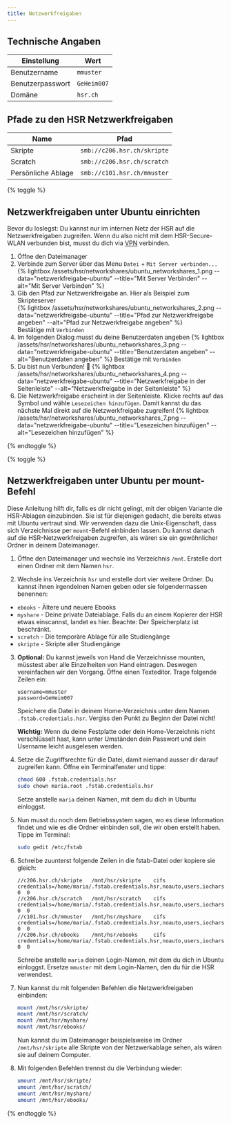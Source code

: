```yaml
---
title: Netzwerkfreigaben
---
```


## Technische Angaben

Einstellung | Wert
----------- | ----
Benutzername | ```mmuster```
Benutzerpasswort | ```GeHeim007```
Domäne | ```hsr.ch```

## Pfade zu den HSR Netzwerkfreigaben
Name | Pfad
---- | -----
Skripte	| ```smb://c206.hsr.ch/skripte```
Scratch	 | ```smb://c206.hsr.ch/scratch```
Persönliche Ablage| ```smb://c101.hsr.ch/mmuster```

{% toggle %}
## Netzwerkfreigaben unter Ubuntu einrichten

Bevor du loslegst: Du kannst nur im internen Netz der HSR auf die Netzwerkfreigaben zugreifen.
Wenn du also nicht mit dem HSR-Secure-WLAN verbunden bist, musst du dich via [VPN](/hsr/vpn/)
verbinden.

1. Öffne den Dateimanager
2. Verbinde zum Server über das Menu ```Datei``` + ```Mit Server verbinden...```<br>
{% lightbox /assets/hsr/networkshares/ubuntu_networkshares_1.png --data="netzwerkfreigabe-ubuntu" --title="Mit Server Verbinden" --alt="Mit Server Verbinden" %}
3. Gib den Pfad zur Netzwerkfreigabe an. Hier als Beispiel zum Skripteserver<br>
{% lightbox /assets/hsr/networkshares/ubuntu_networkshares_2.png --data="netzwerkfreigabe-ubuntu" --title="Pfad zur Netzwerkfreigabe angeben" --alt="Pfad zur Netzwerkfreigabe angeben" %}<br>
Bestätige mit `Verbinden`
4. Im folgenden Dialog musst du deine Benutzerdaten angeben
{% lightbox /assets/hsr/networkshares/ubuntu_networkshares_3.png --data="netzwerkfreigabe-ubuntu" --title="Benutzerdaten angeben" --alt="Benutzerdaten angeben" %}
Bestätige mit `Verbinden`
5. Du bist nun Verbunden! :tada:
{% lightbox /assets/hsr/networkshares/ubuntu_networkshares_4.png --data="netzwerkfreigabe-ubuntu" --title="Netzwerkfreigabe in der Seitenleiste" --alt="Netzwerkfreigabe in der Seitenleiste" %}
6. Die Netzwerkfreigabe erscheint in der Seitenleiste. Klicke rechts auf das Symbol und wähle ```Lesezeichen hinzufügen```. Damit kannst du das nächste Mal direkt auf die Netzwerkfreigabe zugreifen!
{% lightbox /assets/hsr/networkshares/ubuntu_networkshares_7.png --data="netzwerkfreigabe-ubuntu" --title="Lesezeichen hinzufügen" --alt="Lesezeichen hinzufügen" %}

{% endtoggle %}

{% toggle %}
## Netzwerkfreigaben unter Ubuntu per mount-Befehl

Diese Anleitung hilft dir, falls es dir nicht gelingt, mit der obigen Variante die HSR-Ablagen einzubinden. Sie ist für diejenigen gedacht, die bereits etwas mit Ubuntu vertraut sind. Wir verwenden dazu die Unix-Eigenschaft, dass sich Verzeichnisse per ```mount```-Befehl einbinden lassen. Du kannst danach auf die HSR-Netzwerkfreigaben zugreifen, als wären sie ein gewöhnlicher Ordner in deinem Dateimanager.

1. Öffne den Dateimanager und wechsle ins Verzeichnis ```/mnt```. Erstelle dort einen Ordner mit dem Namen ```hsr```.

2. Wechsle ins Verzeichnis ```hsr``` und erstelle dort vier weitere Ordner. Du kannst ihnen irgendeinen Namen geben oder sie folgendermassen benennen:
 * ```ebooks``` - Ältere und neuere Ebooks
 * ```myshare``` - Deine private Dateiablage. Falls du an einem Kopierer der HSR etwas einscannst, landet es hier. Beachte: Der Speicherplatz ist beschränkt.
 * ```scratch``` - Die temporäre Ablage für alle Studiengänge
 * ```skripte``` - Skripte aller Studiengänge

3. **Optional:** Du kannst jeweils von Hand die Verzeichnisse mounten, müsstest aber alle Einzelheiten von Hand eintragen. Deswegen vereinfachen wir den Vorgang. Öffne einen Texteditor. Trage folgende Zeilen ein:

	```
	username=mmuster
	password=GeHeim007
	``` 

	Speichere die Datei in deinem Home-Verzeichnis unter dem Namen ```.fstab.credentials.hsr```. Vergiss den Punkt zu Beginn der Datei nicht!
	
	**Wichtig:** Wenn du deine Festplatte oder dein Home-Verzeichnis nicht verschlüsselt hast, kann unter Umständen dein Passwort und dein Username leicht ausgelesen werden.

4. Setze die Zugriffsrechte für die Datei, damit niemand ausser dir darauf zugreifen kann. Öffne ein Terminalfenster und tippe:

	```bash
	chmod 600 .fstab.credentials.hsr
	sudo chown maria.root .fstab.credentials.hsr
	```

	Setze anstelle ```maria``` deinen Namen, mit dem du dich in Ubuntu einloggst.

5. Nun musst du noch dem Betriebssystem sagen, wo es diese Information findet und wie es die Ordner einbinden soll, die wir oben erstellt haben. Tippe im Terminal:

	```bash
	sudo gedit /etc/fstab
	```

6. Schreibe zuunterst folgende Zeilen in die fstab-Datei oder kopiere sie gleich:

	```
	//c206.hsr.ch/skripte	/mnt/hsr/skripte	cifs	credentials=/home/maria/.fstab.credentials.hsr,noauto,users,iocharset=utf8,soft,ro  0  0
	//c206.hsr.ch/scratch 	/mnt/hsr/scratch	cifs	credentials=/home/maria/.fstab.credentials.hsr,noauto,users,iocharset=utf8,soft  0  0
	//c101.hsr.ch/mmuster 	/mnt/hsr/myshare	cifs 	credentials=/home/maria/.fstab.credentials.hsr,noauto,users,iocharset=utf8,soft  0  0
	//c206.hsr.ch/ebooks 	/mnt/hsr/ebooks		cifs	credentials=/home/maria/.fstab.credentials.hsr,noauto,users,iocharset=utf8,soft,ro  0  0
	```

	Schreibe anstelle ```maria``` deinen Login-Namen, mit dem du dich in Ubuntu einloggst. Ersetze ```mmuster``` mit dem Login-Namen, den du für die HSR verwendest.

7. Nun kannst du mit folgenden Befehlen die Netzwerkfreigaben einbinden:

	```bash
	mount /mnt/hsr/skripte/
	mount /mnt/hsr/scratch/
	mount /mnt/hsr/myshare/
	mount /mnt/hsr/ebooks/
	```

	Nun kannst du im Dateimanager beispielsweise im Ordner ```/mnt/hsr/skripte``` alle Skripte von der Netzwerkablage sehen, als wären sie auf deinem Computer.

8. Mit folgenden Befehlen trennst du die Verbindung wieder:

	```bash
	umount /mnt/hsr/skripte/
	umount /mnt/hsr/scratch/
	umount /mnt/hsr/myshare/
	umount /mnt/hsr/ebooks/
	```

{% endtoggle %}

